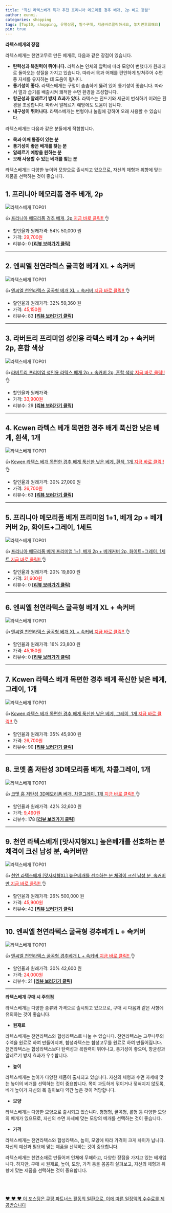 ```yaml
---
title: "최신 라텍스베개 특가 추천 프리니아 메모리폼 경추 베개, 2p 비교 장점"
author: eunmi.
categories: shopping
tags: [Top10, shopping, 유행상품, 필수구매, 지금바로클릭하세요, 놓치면후회해요]
pin: true
---
```

**라텍스베개의 장점**

라텍스베개는 천연고무로 만든 베개로, 다음과 같은 장점이 있습니다.

* **탄력성과 복원력이 뛰어나다.** 라텍스는 인체의 압력에 따라 모양이 변했다가 원래대로 돌아오는 성질을 가지고 있습니다. 따라서 목과 어깨를 편안하게 받쳐주어 수면 중 자세를 유지하는 데 도움이 됩니다.
* **통기성이 좋다.** 라텍스베개는 구멍이 촘촘하게 뚫려 있어 통기성이 좋습니다. 따라서 열과 습기를 배출시켜 쾌적한 수면 환경을 조성합니다.
* **항균성과 알레르기 방지 효과가 있다.** 라텍스는 진드기와 세균이 번식하기 어려운 환경을 조성합니다. 따라서 알레르기 예방에도 도움이 됩니다.
* **내구성이 뛰어나다.** 라텍스베개는 변형이나 눌림에 강하여 오래 사용할 수 있습니다.

라텍스베개는 다음과 같은 분들에게 적합합니다.

* **목과 어깨 통증이 있는 분**
* **통기성이 좋은 베개를 찾는 분**
* **알레르기 예방을 원하는 분**
* **오래 사용할 수 있는 베개를 찾는 분**

라텍스베개는 다양한 높이와 모양으로 출시되고 있으므로, 자신의 체형과 취향에 맞는 제품을 선택하는 것이 좋습니다.

   

## 1. 프리니아 메모리폼 경추 베개, 2p

![라텍스베개 TOP01](https://thumbnail9.coupangcdn.com/thumbnails/remote/230x230ex/image/vendor_inventory/f50c/db2548545ba0a19112c7ac3de87c5b3ce5c3bfc283028b5b7f87c40b9f80.png)


👍 [프리니아 메모리폼 경추 베개, 2p <font color=red> 지금 바로 클릭!! </font> ](https://link.coupang.com/re/AFFSDP?lptag=AF3617701&subid=GithubCoopas&pageKey=7317736221&traceid=V0-153&itemId=18761811578&vendorItemId=85893645144) 👌 


- 할인율과 원래가격: 54%  50,000   원
- 가격: <span style='color:red'>29,700원</span>
- 리뷰수: 0  [**[리뷰 보러가기 클릭]**](https://link.coupang.com/re/AFFSDP?lptag=AF3617701&subid=GithubCoopas&pageKey=7317736221&traceid=V0-153&itemId=18761811578&vendorItemId=85893645144)

---


   

## 2. 엔씨엘 천연라텍스 굴곡형 베개 XL + 속커버

![라텍스베개 TOP01](https://thumbnail6.coupangcdn.com/thumbnails/remote/230x230ex/image/retail/images/2020/03/03/15/7/916300ba-c1bd-4b66-8ace-1aebc2252ad5.jpg)


👍 [엔씨엘 천연라텍스 굴곡형 베개 XL + 속커버 <font color=red> 지금 바로 클릭!! </font> ](https://link.coupang.com/re/AFFSDP?lptag=AF3617701&subid=GithubCoopas&pageKey=1320049642&traceid=V0-153&itemId=2340385865&vendorItemId=70336973085) 👌 


- 할인율과 원래가격: 32%  59,360   원
- 가격: <span style='color:red'>45,150원</span>
- 리뷰수: 83  [**[리뷰 보러가기 클릭]**](https://link.coupang.com/re/AFFSDP?lptag=AF3617701&subid=GithubCoopas&pageKey=1320049642&traceid=V0-153&itemId=2340385865&vendorItemId=70336973085)

---


   

## 3. 라버트리 프리미엄 성인용 라텍스 베개 2p + 속커버 2p, 혼합 색상

![라텍스베개 TOP01](https://thumbnail9.coupangcdn.com/thumbnails/remote/230x230ex/image/product/image/vendoritem/2019/03/20/3161376763/d5de2f2c-1047-4a00-8452-fd403a1d3c97.jpg)


👍 [라버트리 프리미엄 성인용 라텍스 베개 2p + 속커버 2p, 혼합 색상 <font color=red> 지금 바로 클릭!! </font> ](https://link.coupang.com/re/AFFSDP?lptag=AF3617701&subid=GithubCoopas&pageKey=23696809&traceid=V0-153&itemId=92245554&vendorItemId=3161376763) 👌 


- 할인율과 원래가격: 
- 가격: <span style='color:red'>33,900원</span>
- 리뷰수: 29  [**[리뷰 보러가기 클릭]**](https://link.coupang.com/re/AFFSDP?lptag=AF3617701&subid=GithubCoopas&pageKey=23696809&traceid=V0-153&itemId=92245554&vendorItemId=3161376763)

---


   

## 4. Kcwen 라텍스 베개 목편한 경추 배게 푹신한 낮은 베게, 흰색, 1개

![라텍스베개 TOP01](https://thumbnail6.coupangcdn.com/thumbnails/remote/230x230ex/image/vendor_inventory/2ba8/196a08b2b6ec4cb240e5ed7912703a83c85b696f2ce4f76923c879061bbc.jpg)


👍 [Kcwen 라텍스 베개 목편한 경추 배게 푹신한 낮은 베게, 흰색, 1개 <font color=red> 지금 바로 클릭!! </font> ](https://link.coupang.com/re/AFFSDP?lptag=AF3617701&subid=GithubCoopas&pageKey=7381564390&traceid=V0-153&itemId=19064318453&vendorItemId=86187160112) 👌 


- 할인율과 원래가격: 30%  27,000   원
- 가격: <span style='color:red'>26,700원</span>
- 리뷰수: 63  [**[리뷰 보러가기 클릭]**](https://link.coupang.com/re/AFFSDP?lptag=AF3617701&subid=GithubCoopas&pageKey=7381564390&traceid=V0-153&itemId=19064318453&vendorItemId=86187160112)

---


   

## 5. 프리니아 메모리폼 베개 프리미엄 1+1, 베개 2p + 베개커버 2p, 화이트+그레이, 1세트

![라텍스베개 TOP01](https://thumbnail6.coupangcdn.com/thumbnails/remote/230x230ex/image/vendor_inventory/7a39/47f08c9a106696833c90a0a55c05f1c25b99a3a0cc57531769a11fd8b570.png)


👍 [프리니아 메모리폼 베개 프리미엄 1+1, 베개 2p + 베개커버 2p, 화이트+그레이, 1세트 <font color=red> 지금 바로 클릭!! </font> ](https://link.coupang.com/re/AFFSDP?lptag=AF3617701&subid=GithubCoopas&pageKey=7454356402&traceid=V0-153&itemId=19414466689&vendorItemId=86526140089) 👌 


- 할인율과 원래가격: 20%  19,800   원
- 가격: <span style='color:red'>31,600원</span>
- 리뷰수: 0  [**[리뷰 보러가기 클릭]**](https://link.coupang.com/re/AFFSDP?lptag=AF3617701&subid=GithubCoopas&pageKey=7454356402&traceid=V0-153&itemId=19414466689&vendorItemId=86526140089)

---


   

## 6. 엔씨엘 천연라텍스 굴곡형 베개 XL + 속커버

![라텍스베개 TOP01](https://thumbnail6.coupangcdn.com/thumbnails/remote/230x230ex/image/retail/images/2020/03/03/15/7/916300ba-c1bd-4b66-8ace-1aebc2252ad5.jpg)


👍 [엔씨엘 천연라텍스 굴곡형 베개 XL + 속커버 <font color=red> 지금 바로 클릭!! </font> ](https://link.coupang.com/re/AFFSDP?lptag=AF3617701&subid=GithubCoopas&pageKey=1320049642&traceid=V0-153&itemId=2340385865&vendorItemId=70336973085) 👌 


- 할인율과 원래가격: 16%  23,800   원
- 가격: <span style='color:red'>45,150원</span>
- 리뷰수: 0  [**[리뷰 보러가기 클릭]**](https://link.coupang.com/re/AFFSDP?lptag=AF3617701&subid=GithubCoopas&pageKey=1320049642&traceid=V0-153&itemId=2340385865&vendorItemId=70336973085)

---


   

## 7. Kcwen 라텍스 베개 목편한 경추 배게 푹신한 낮은 베게, 그레이, 1개

![라텍스베개 TOP01](https://thumbnail8.coupangcdn.com/thumbnails/remote/230x230ex/image/vendor_inventory/dc6a/a16f2a17e02fd419f8e26933944aaae47dbf31fdca0fcde8052b8a174975.jpg)


👍 [Kcwen 라텍스 베개 목편한 경추 배게 푹신한 낮은 베게, 그레이, 1개 <font color=red> 지금 바로 클릭!! </font> ](https://link.coupang.com/re/AFFSDP?lptag=AF3617701&subid=GithubCoopas&pageKey=7381564390&traceid=V0-153&itemId=19064318457&vendorItemId=86187160120) 👌 


- 할인율과 원래가격: 35%  45,900   원
- 가격: <span style='color:red'>26,700원</span>
- 리뷰수: 90  [**[리뷰 보러가기 클릭]**](https://link.coupang.com/re/AFFSDP?lptag=AF3617701&subid=GithubCoopas&pageKey=7381564390&traceid=V0-153&itemId=19064318457&vendorItemId=86187160120)

---


   

## 8. 코멧 홈 저탄성 3D메모리폼 베개, 차콜그레이, 1개

![라텍스베개 TOP01](https://thumbnail9.coupangcdn.com/thumbnails/remote/230x230ex/image/retail/images/82149151799754-9520cfbe-6c9b-4da0-b834-c08b41df969a.jpg)


👍 [코멧 홈 저탄성 3D메모리폼 베개, 차콜그레이, 1개 <font color=red> 지금 바로 클릭!! </font> ](https://link.coupang.com/re/AFFSDP?lptag=AF3617701&subid=GithubCoopas&pageKey=5314973223&traceid=V0-153&itemId=7713506474&vendorItemId=75003711113) 👌 


- 할인율과 원래가격: 42%  32,600   원
- 가격: <span style='color:red'>9,490원</span>
- 리뷰수: 178  [**[리뷰 보러가기 클릭]**](https://link.coupang.com/re/AFFSDP?lptag=AF3617701&subid=GithubCoopas&pageKey=5314973223&traceid=V0-153&itemId=7713506474&vendorItemId=75003711113)

---


   

## 9. 천연 라텍스베개 [맛사지형XL] 높은베개를 선호하는 분 체격이 크신 남성 분, 속커버만

![라텍스베개 TOP01](https://thumbnail10.coupangcdn.com/thumbnails/remote/230x230ex/image/vendor_inventory/80d5/b5f7fa95a60eb993878073dfd344379c340327f49736433abaa971a79656.jpg)


👍 [천연 라텍스베개 [맛사지형XL] 높은베개를 선호하는 분 체격이 크신 남성 분, 속커버만 <font color=red> 지금 바로 클릭!! </font> ](https://link.coupang.com/re/AFFSDP?lptag=AF3617701&subid=GithubCoopas&pageKey=2102078344&traceid=V0-153&itemId=3571078334&vendorItemId=71556918765) 👌 


- 할인율과 원래가격: 26%  500,000   원
- 가격: <span style='color:red'>45,900원</span>
- 리뷰수: 42  [**[리뷰 보러가기 클릭]**](https://link.coupang.com/re/AFFSDP?lptag=AF3617701&subid=GithubCoopas&pageKey=2102078344&traceid=V0-153&itemId=3571078334&vendorItemId=71556918765)

---


   

## 10. 엔씨엘 천연라텍스 굴곡형 경추베개 L + 속커버

![라텍스베개 TOP01](https://thumbnail7.coupangcdn.com/thumbnails/remote/230x230ex/image/retail/images/2020/03/03/15/9/704be495-ed68-4187-a474-245d26f788c7.jpg)


👍 [엔씨엘 천연라텍스 굴곡형 경추베개 L + 속커버 <font color=red> 지금 바로 클릭!! </font> ](https://link.coupang.com/re/AFFSDP?lptag=AF3617701&subid=GithubCoopas&pageKey=1320049656&traceid=V0-153&itemId=2340385873&vendorItemId=70336973093) 👌 


- 할인율과 원래가격: 30%  42,600   원
- 가격: <span style='color:red'>24,000원</span>
- 리뷰수: 21  [**[리뷰 보러가기 클릭]**](https://link.coupang.com/re/AFFSDP?lptag=AF3617701&subid=GithubCoopas&pageKey=1320049656&traceid=V0-153&itemId=2340385873&vendorItemId=70336973093)

---
**라텍스베개 구매 시 주의점**

라텍스베개는 다양한 종류와 가격으로 출시되고 있으므로, 구매 시 다음과 같은 사항에 유의하는 것이 좋습니다.

* **원재료**

라텍스베개는 천연라텍스와 합성라텍스로 나눌 수 있습니다. 천연라텍스는 고무나무의 수액을 원료로 하여 만들어지며, 합성라텍스는 합성고무를 원료로 하여 만들어집니다. 천연라텍스는 합성라텍스보다 탄력성과 복원력이 뛰어나고, 통기성이 좋으며, 항균성과 알레르기 방지 효과가 우수합니다.

* **높이**

라텍스베개는 높이가 다양한 제품이 출시되고 있습니다. 자신의 체형과 수면 자세에 맞는 높이의 베개를 선택하는 것이 중요합니다. 목이 과도하게 꺾이거나 젖혀지지 않도록, 베개 높이가 자신의 목 길이보다 약간 높은 것이 적당합니다.

* **모양**

라텍스베개는 다양한 모양으로 출시되고 있습니다. 평형형, 굴곡형, 롤형 등 다양한 모양의 베개가 있으므로, 자신의 수면 자세에 맞는 모양의 베개를 선택하는 것이 좋습니다.

* **가격**

라텍스베개는 천연라텍스와 합성라텍스, 높이, 모양에 따라 가격이 크게 차이가 납니다. 자신의 예산과 필요에 맞는 제품을 선택하는 것이 중요합니다.

라텍스베개는 천연소재로 만들어져 인체에 무해하고, 다양한 장점을 가지고 있는 베개입니다. 하지만, 구매 시 원재료, 높이, 모양, 가격 등을 꼼꼼히 살펴보고, 자신의 체형과 취향에 맞는 제품을 선택하는 것이 중요합니다.<br><br><br><br><br> [ ❤ ❤ ❤ 이 포스팅은 쿠팡 파트너스 활동의 일환으로, 이에 따른 일정액의 수수료를 제공받습니다](https://link.coupang.com/a/bcEFyh)